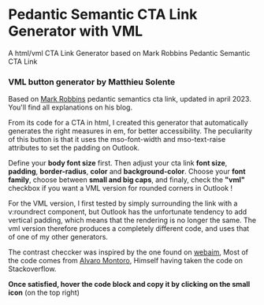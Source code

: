 # Pedantic Semantic CTA Link Generator with VML
A html/vml CTA Link Generator based on Mark Robbins Pedantic Semantic CTA Link



### VML button generator by Matthieu Solente


Based on [Mark Robbins](https://www.goodemailcode.com/email-code/link-button) pedantic semantics cta link, updated in april 2023. You'll find all explanations on his blog.

From its code for a CTA in html, I created this generator that automatically generates the right measures in em, for better accessibility. The peculiarity of this button is that it uses the mso-font-width and mso-text-raise attributes to set the padding on Outlook. 

Define your **body font size** first. Then adjust your cta link **font size**, **padding**, **border-radius**, **color** and **background-color**. Choose your **font family**, choose between **small and big caps**, and finaly, check the **"vml"** checkbox if you want a VML version for rounded corners in Outlook ! 

For the VML version, I first tested by simply surrounding the link with a v:roundrect component, but Outlook has the unfortunate tendency to add vertical padding, which means that the rendering is no longer the same. The vml version therefore produces a completely different code, and uses that of one of my other generators.

The contrast checcker was inspired by the one found on [webaim](https://webaim.org/resources/contrastchecker/), Most of the code comes from [Alvaro Montoro](https://dev.to/alvaromontoro/building-your-own-color-contrast-checker-4j7o), Himself having taken the code on Stackoverflow.

**Once satisfied, hover the code block and copy it by clicking on the small icon** (on the top right)
